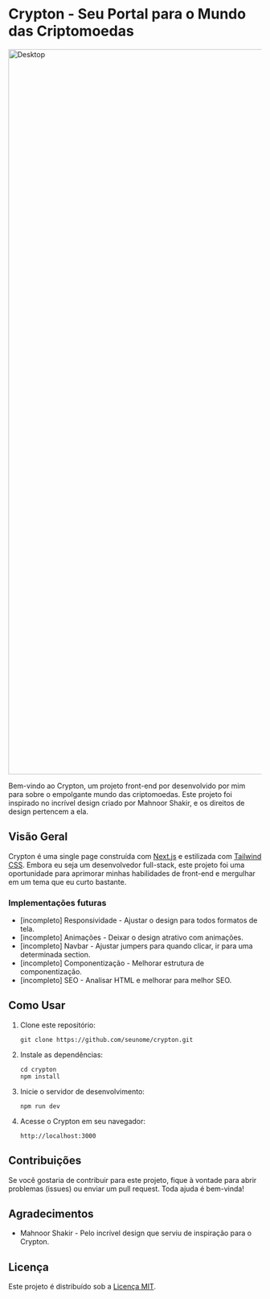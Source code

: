 # Crypton - Seu Portal para o Mundo das Criptomoedas

<img width="1440" alt="Desktop" src="https://github.com/Wesley-Fernandes/Crypton/assets/89518536/916885db-4d0d-4352-9b87-33009a228095">

Bem-vindo ao Crypton, um projeto front-end por desenvolvido por mim para sobre o empolgante mundo das criptomoedas. Este projeto foi inspirado no incrível design criado por Mahnoor Shakir, e os direitos de design pertencem a ela.

## Visão Geral

Crypton é uma single page construída com [Next.js](https://nextjs.org/) e estilizada com [Tailwind CSS](https://tailwindcss.com/). Embora eu seja um desenvolvedor full-stack, este projeto foi uma oportunidade para aprimorar minhas habilidades de front-end e mergulhar em um tema que eu curto bastante.

### Implementações futuras

- [incompleto] Responsividade - Ajustar o design para todos formatos de tela.
- [incompleto] Animações - Deixar o design atrativo com animações.
- [incompleto] Navbar - Ajustar jumpers para quando clicar, ir para uma determinada section.
- [incompleto] Componentização - Melhorar estrutura de componentização.
- [incompleto] SEO - Analisar HTML e melhorar para melhor SEO.

## Como Usar

1. Clone este repositório:

   ```shell
   git clone https://github.com/seunome/crypton.git
   ```

2. Instale as dependências:

   ```shell
   cd crypton
   npm install
   ```

3. Inicie o servidor de desenvolvimento:

   ```shell
   npm run dev
   ```

4. Acesse o Crypton em seu navegador:

   ```
   http://localhost:3000
   ```

## Contribuições

Se você gostaria de contribuir para este projeto, fique à vontade para abrir problemas (issues) ou enviar um pull request. Toda ajuda é bem-vinda!

## Agradecimentos

- Mahnoor Shakir - Pelo incrível design que serviu de inspiração para o Crypton.

## Licença

Este projeto é distribuído sob a [Licença MIT](LICENSE).
